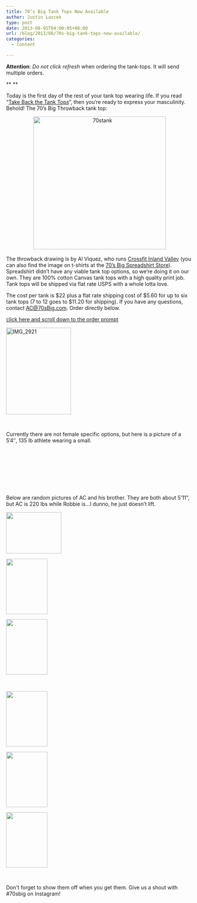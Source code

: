 ```yaml
---
title: 70’s Big Tank Tops Now Available
author: Justin Lascek
type: post
date: 2013-08-05T04:00:05+00:00
url: /blog/2013/08/70s-big-tank-tops-now-available/
categories:
  - Content

---
```

**Attention**: _Do not click refresh_ when ordering the tank-tops. It will send multiple orders.
  
** **

Today is the first day of the rest of your tank top wearing life. If you read &#8220;<a href="/blog/2013/07/take-back-the-tank-tops/" target="_blank">Take Back the Tank Tops</a>&#8220;, then you&#8217;re ready to express your masculinity. Behold! The 70&#8217;s Big Throwback tank top:

<p style="text-align: center">
   <a href="/2013/08/70stank.jpg"><img data-attachment-id="9487" data-permalink="/?attachment_id=9487" data-orig-file="/2013/08/70stank.jpg" data-orig-size="720,720" data-comments-opened="1" data-image-meta="{&quot;aperture&quot;:&quot;0&quot;,&quot;credit&quot;:&quot;&quot;,&quot;camera&quot;:&quot;&quot;,&quot;caption&quot;:&quot;&quot;,&quot;created_timestamp&quot;:&quot;0&quot;,&quot;copyright&quot;:&quot;&quot;,&quot;focal_length&quot;:&quot;0&quot;,&quot;iso&quot;:&quot;0&quot;,&quot;shutter_speed&quot;:&quot;0&quot;,&quot;title&quot;:&quot;&quot;}" data-image-title="70stank" data-image-description="" data-medium-file="/2013/08/70stank-200x200.jpg" data-large-file="/2013/08/70stank-450x450.jpg" class="aligncenter  wp-image-9487" alt="70stank" src="/2013/08/70stank-450x450.jpg" width="360" height="360" srcset="/2013/08/70stank-450x450.jpg 450w, /2013/08/70stank-150x150.jpg 150w, /2013/08/70stank-200x200.jpg 200w, /2013/08/70stank-300x300.jpg 300w, /2013/08/70stank.jpg 720w" sizes="(max-width: 360px) 100vw, 360px" /></a>
</p>

The throwback drawing is by Al Viquez, who runs [Crossfit Inland Valley][1] (you can also find the image on t-shirts at the <a href="http://70sbig.spreadshirt.com/" target="_blank">70&#8217;s Big Spreadshirt Store</a>). Spreadshirt didn&#8217;t have any viable tank top options, so we&#8217;re doing it on our own. They are 100% cotton Canvas tank tops with a high quality print job. Tank tops will be shipped via flat rate USPS with a whole lotta love.

The cost per tank is $22 plus a flat rate shipping cost of $5.60 for up to six tank tops (7 to 12 goes to $11.20 for shipping). If you have any questions, contact <a href="mailto:AC@70sbig.com" target="_blank">AC@70sBig.com</a>. Order directly below.

[click here and scroll down to the order prompt][2]

<img data-attachment-id="9491" data-permalink="/?attachment_id=9491" data-orig-file="/2013/08/IMG_2921.jpg" data-orig-size="600,803" data-comments-opened="1" data-image-meta="{&quot;aperture&quot;:&quot;2.8&quot;,&quot;credit&quot;:&quot;&quot;,&quot;camera&quot;:&quot;iPhone 4&quot;,&quot;caption&quot;:&quot;&quot;,&quot;created_timestamp&quot;:&quot;1375188692&quot;,&quot;copyright&quot;:&quot;&quot;,&quot;focal_length&quot;:&quot;3.85&quot;,&quot;iso&quot;:&quot;250&quot;,&quot;shutter_speed&quot;:&quot;0.066666666666667&quot;,&quot;title&quot;:&quot;&quot;}" data-image-title="IMG_2921" data-image-description="" data-medium-file="/2013/08/IMG_2921-149x200.jpg" data-large-file="/2013/08/IMG_2921-448x600.jpg" class="alignright  wp-image-9491" alt="IMG_2921" src="/2013/08/IMG_2921-448x600.jpg" width="176" height="235" srcset="/2013/08/IMG_2921-448x600.jpg 448w, /2013/08/IMG_2921-112x150.jpg 112w, /2013/08/IMG_2921-149x200.jpg 149w, /2013/08/IMG_2921-224x300.jpg 224w, /2013/08/IMG_2921.jpg 600w" sizes="(max-width: 176px) 100vw, 176px" />

&nbsp;

Currently there are not female specific options, but here is a picture of a 5&#8217;4&#8243;, 135 lb athlete wearing a small.

&nbsp;

&nbsp;

&nbsp;

&nbsp;

Below are random pictures of AC and his brother. They are both about 5&#8217;11&#8221;, but AC is 220 lbs while Robbie is&#8230;I dunno, he just doesn&#8217;t lift.

<div data-carousel-extra='{"blog_id":1,"permalink":"http:\/\/70sbig.com\/blog\/2013\/08\/70s-big-tank-tops-now-available\/"}' id='gallery-2' class='gallery galleryid-9507 gallery-columns-3 gallery-size-thumbnail'>
  <dl class='gallery-item'>
    <dt class='gallery-icon landscape'>
      <a href='/?attachment_id=9494'><img width="150" height="112" src="/2013/08/IMG_2914-150x112.jpg" class="attachment-thumbnail size-thumbnail" alt="" srcset="/2013/08/IMG_2914-150x112.jpg 150w, /2013/08/IMG_2914-200x149.jpg 200w, /2013/08/IMG_2914-450x336.jpg 450w, /2013/08/IMG_2914-401x300.jpg 401w, /2013/08/IMG_2914.jpg 600w" sizes="(max-width: 150px) 100vw, 150px" data-attachment-id="9494" data-permalink="/?attachment_id=9494" data-orig-file="/2013/08/IMG_2914.jpg" data-orig-size="600,448" data-comments-opened="1" data-image-meta="{&quot;aperture&quot;:&quot;2.8&quot;,&quot;credit&quot;:&quot;&quot;,&quot;camera&quot;:&quot;iPhone 4&quot;,&quot;caption&quot;:&quot;&quot;,&quot;created_timestamp&quot;:&quot;1375182355&quot;,&quot;copyright&quot;:&quot;&quot;,&quot;focal_length&quot;:&quot;3.85&quot;,&quot;iso&quot;:&quot;250&quot;,&quot;shutter_speed&quot;:&quot;0.058823529411765&quot;,&quot;title&quot;:&quot;&quot;}" data-image-title="IMG_2914" data-image-description="" data-medium-file="/2013/08/IMG_2914-200x149.jpg" data-large-file="/2013/08/IMG_2914-450x336.jpg" /></a>
    </dt>
  </dl>
  
  <dl class='gallery-item'>
    <dt class='gallery-icon portrait'>
      <a href='/?attachment_id=9495'><img width="112" height="150" src="/2013/08/IMG_2918-112x150.jpg" class="attachment-thumbnail size-thumbnail" alt="" srcset="/2013/08/IMG_2918-112x150.jpg 112w, /2013/08/IMG_2918-149x200.jpg 149w, /2013/08/IMG_2918-448x600.jpg 448w, /2013/08/IMG_2918-224x300.jpg 224w, /2013/08/IMG_2918.jpg 600w" sizes="(max-width: 112px) 100vw, 112px" data-attachment-id="9495" data-permalink="/?attachment_id=9495" data-orig-file="/2013/08/IMG_2918.jpg" data-orig-size="600,803" data-comments-opened="1" data-image-meta="{&quot;aperture&quot;:&quot;2.8&quot;,&quot;credit&quot;:&quot;&quot;,&quot;camera&quot;:&quot;iPhone 4&quot;,&quot;caption&quot;:&quot;&quot;,&quot;created_timestamp&quot;:&quot;1375182499&quot;,&quot;copyright&quot;:&quot;&quot;,&quot;focal_length&quot;:&quot;3.85&quot;,&quot;iso&quot;:&quot;320&quot;,&quot;shutter_speed&quot;:&quot;0.066666666666667&quot;,&quot;title&quot;:&quot;&quot;}" data-image-title="IMG_2918" data-image-description="" data-medium-file="/2013/08/IMG_2918-149x200.jpg" data-large-file="/2013/08/IMG_2918-448x600.jpg" /></a>
    </dt>
  </dl>
  
  <dl class='gallery-item'>
    <dt class='gallery-icon portrait'>
      <a href='/?attachment_id=9496'><img width="112" height="150" src="/2013/08/IMG_2929-112x150.jpg" class="attachment-thumbnail size-thumbnail" alt="" srcset="/2013/08/IMG_2929-112x150.jpg 112w, /2013/08/IMG_2929-149x200.jpg 149w, /2013/08/IMG_2929-448x600.jpg 448w, /2013/08/IMG_2929-224x300.jpg 224w, /2013/08/IMG_2929.jpg 600w" sizes="(max-width: 112px) 100vw, 112px" data-attachment-id="9496" data-permalink="/?attachment_id=9496" data-orig-file="/2013/08/IMG_2929.jpg" data-orig-size="600,803" data-comments-opened="1" data-image-meta="{&quot;aperture&quot;:&quot;2.8&quot;,&quot;credit&quot;:&quot;&quot;,&quot;camera&quot;:&quot;iPhone 4&quot;,&quot;caption&quot;:&quot;&quot;,&quot;created_timestamp&quot;:&quot;1375189035&quot;,&quot;copyright&quot;:&quot;&quot;,&quot;focal_length&quot;:&quot;3.85&quot;,&quot;iso&quot;:&quot;250&quot;,&quot;shutter_speed&quot;:&quot;0.066666666666667&quot;,&quot;title&quot;:&quot;&quot;}" data-image-title="IMG_2929" data-image-description="" data-medium-file="/2013/08/IMG_2929-149x200.jpg" data-large-file="/2013/08/IMG_2929-448x600.jpg" /></a>
    </dt>
  </dl>
  
  <br style="clear: both" />
  
  <dl class='gallery-item'>
    <dt class='gallery-icon portrait'>
      <a href='/?attachment_id=9497'><img width="112" height="150" src="/2013/08/IMG_2932-112x150.jpg" class="attachment-thumbnail size-thumbnail" alt="" srcset="/2013/08/IMG_2932-112x150.jpg 112w, /2013/08/IMG_2932-149x200.jpg 149w, /2013/08/IMG_2932-448x600.jpg 448w, /2013/08/IMG_2932-224x300.jpg 224w, /2013/08/IMG_2932.jpg 600w" sizes="(max-width: 112px) 100vw, 112px" data-attachment-id="9497" data-permalink="/?attachment_id=9497" data-orig-file="/2013/08/IMG_2932.jpg" data-orig-size="600,802" data-comments-opened="1" data-image-meta="{&quot;aperture&quot;:&quot;2.8&quot;,&quot;credit&quot;:&quot;&quot;,&quot;camera&quot;:&quot;iPhone 4&quot;,&quot;caption&quot;:&quot;&quot;,&quot;created_timestamp&quot;:&quot;1375184969&quot;,&quot;copyright&quot;:&quot;&quot;,&quot;focal_length&quot;:&quot;3.85&quot;,&quot;iso&quot;:&quot;200&quot;,&quot;shutter_speed&quot;:&quot;0.058823529411765&quot;,&quot;title&quot;:&quot;&quot;}" data-image-title="IMG_2932" data-image-description="" data-medium-file="/2013/08/IMG_2932-149x200.jpg" data-large-file="/2013/08/IMG_2932-448x600.jpg" /></a>
    </dt>
  </dl>
  
  <dl class='gallery-item'>
    <dt class='gallery-icon portrait'>
      <a href='/?attachment_id=9492'><img width="112" height="150" src="/2013/08/IMG_2927-112x150.jpg" class="attachment-thumbnail size-thumbnail" alt="" srcset="/2013/08/IMG_2927-112x150.jpg 112w, /2013/08/IMG_2927-149x200.jpg 149w, /2013/08/IMG_2927-448x600.jpg 448w, /2013/08/IMG_2927-224x300.jpg 224w, /2013/08/IMG_2927.jpg 600w" sizes="(max-width: 112px) 100vw, 112px" data-attachment-id="9492" data-permalink="/?attachment_id=9492" data-orig-file="/2013/08/IMG_2927.jpg" data-orig-size="600,803" data-comments-opened="1" data-image-meta="{&quot;aperture&quot;:&quot;2.8&quot;,&quot;credit&quot;:&quot;&quot;,&quot;camera&quot;:&quot;iPhone 4&quot;,&quot;caption&quot;:&quot;&quot;,&quot;created_timestamp&quot;:&quot;1375189012&quot;,&quot;copyright&quot;:&quot;&quot;,&quot;focal_length&quot;:&quot;3.85&quot;,&quot;iso&quot;:&quot;250&quot;,&quot;shutter_speed&quot;:&quot;0.066666666666667&quot;,&quot;title&quot;:&quot;&quot;}" data-image-title="IMG_2927" data-image-description="" data-medium-file="/2013/08/IMG_2927-149x200.jpg" data-large-file="/2013/08/IMG_2927-448x600.jpg" /></a>
    </dt>
  </dl>
  
  <dl class='gallery-item'>
    <dt class='gallery-icon portrait'>
      <a href='/?attachment_id=9498'><img width="112" height="150" src="/2013/08/IMG_2931-112x150.jpg" class="attachment-thumbnail size-thumbnail" alt="" srcset="/2013/08/IMG_2931-112x150.jpg 112w, /2013/08/IMG_2931-149x200.jpg 149w, /2013/08/IMG_2931-448x600.jpg 448w, /2013/08/IMG_2931-224x300.jpg 224w, /2013/08/IMG_2931.jpg 1196w" sizes="(max-width: 112px) 100vw, 112px" data-attachment-id="9498" data-permalink="/?attachment_id=9498" data-orig-file="/2013/08/IMG_2931.jpg" data-orig-size="1196,1600" data-comments-opened="1" data-image-meta="{&quot;aperture&quot;:&quot;2.8&quot;,&quot;credit&quot;:&quot;&quot;,&quot;camera&quot;:&quot;iPhone 4&quot;,&quot;caption&quot;:&quot;&quot;,&quot;created_timestamp&quot;:&quot;1375185467&quot;,&quot;copyright&quot;:&quot;&quot;,&quot;focal_length&quot;:&quot;3.85&quot;,&quot;iso&quot;:&quot;200&quot;,&quot;shutter_speed&quot;:&quot;0.058823529411765&quot;,&quot;title&quot;:&quot;&quot;}" data-image-title="IMG_2931" data-image-description="" data-medium-file="/2013/08/IMG_2931-149x200.jpg" data-large-file="/2013/08/IMG_2931-448x600.jpg" /></a>
    </dt>
  </dl>
  
  <br style="clear: both" />
</div>

Don't forget to show them off when you get them. Give us a shout with #70sbig on Instagram!

 [1]: http://crossfitinlandvalley.com/
 [2]: /home/tank-tops/
